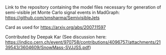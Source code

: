 Link to the repository containing the model files necessary for generation of semi-visible jet Monte Carlo signal events in MadGraph: 
https://github.com/smsharma/SemivisibleJets

Card as used for https://arxiv.org/abs/2007.11597

Contributed by Deepak Kar (See discussion here: https://indico.cern.ch/event/970758/contributions/4096757/attachments/2139543/3604609/SnowMass-SVJJSS.pdf)

